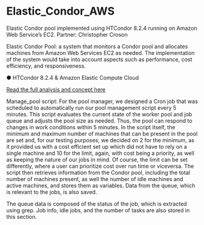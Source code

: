 # Elastic_Condor_AWS
Elastic Condor pool implemented using HTCondor 8.2.4 running on Amazon Web Service’s EC2. Partner: Christopher Croson

Elastic Condor Pool: a system that monitors a Condor pool and allocates machines from Amazon Web Services 
EC2 as needed. The implementation of the system would take into account aspects such as performance, 
cost efficiency, and responsiveness.

●	HTCondor 8.2.4 & Amazon Elastic Compute Cloud

[Read the full analysis and concept here](http://www3.nd.edu/~chorale/pages/CloudFinalReport.pdf)

Manage_pool script:  For the pool manager, we designed a Cron job that was scheduled to automatically 
run our pool management script every 5 minutes. This script evaluates the current state of the worker pool and 
job queue and adjusts the pool size as needed. Thus, the pool can respond to changes in work conditions within 5 minutes. 
In the script itself, the minimum and maximum number of machines that can be present in the pool are set and, 
for our testing purposes, we decided on 2 for the minimum, as it provided us with a cost efficient set up which 
did not have to rely on a single machine and 10 for the limit, again, with cost being a priority, as well as keeping 
the nature of our jobs in mind. Of course, the limit can be set differently, where a user can prioritize cost over 
run time or viceversa.  The script then retrieves information from the Condor pool, including the total number of machines 
present, as well the number of idle machines and active machines, and stores them as variables. 
Data from the queue, which is relevant to the jobs, is also saved.  

The queue data is composed of the status of the job, which is extracted using grep. 
Job info, idle jobs, and the number of tasks are also stored in this section. 

